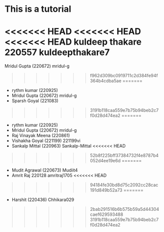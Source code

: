 # This is a tutorial
<<<<<<< HEAD
<<<<<<< HEAD
<<<<<<< HEAD
kuldeep thakare 220557 kuldeepthakare7
=======
Mridul Gupta (220672)  mridul-g
>>>>>>> f962d309bc0919711c2d384fe94f364b4cdba5ae
=======
- rythm kumar (220925)
- Mridul Gupta (220672)  mridul-g
- Sparsh Goyal (221083)

>>>>>>> 3191b118caa559e7b75b94beb2c7f0d28d474ea2
=======

- rythm kumar (220925)
- Mridul Gupta (220672)  mridul-g
- Raj Vinayak Meena (220861)
- Vishakha Goyal (221199) 221199vi
- Sankalp Mittal (220963) Sankalp-Mittal
<<<<<<< HEAD
>>>>>>> 52b8f225bff37384732f4e8787b4052d4ee19e6d
=======
- Mudit Agrawal (220673) Mudiit4
- Amrit Raj 220128 amritraj1705
<<<<<<< HEAD
>>>>>>> 94184fe30bd8d75c2092cc28cac191d849b52a73
=======
- Harshit (220436) Chhikara029
>>>>>>> 2bab291516b6b575b59a5d44304caef629593488
>>>>>>> 3191b118caa559e7b75b94beb2c7f0d28d474ea2
